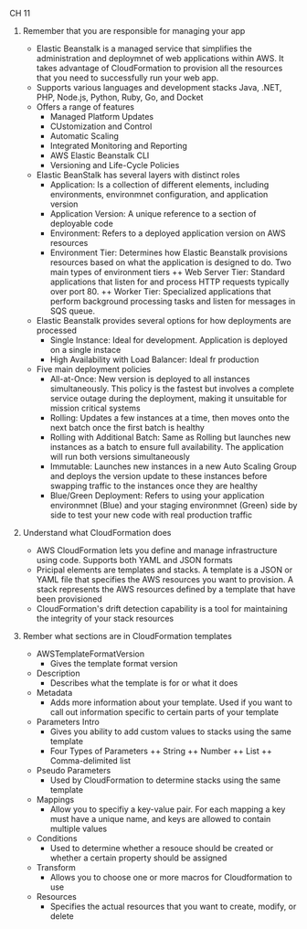 CH 11

1. Remember that you are responsible for managing your app
    - Elastic Beanstalk is a managed service that simplifies the administration and deploymnet of web applications within AWS.  It takes advantage of CloudFormation to provision all the resources that you need to successfully run your web app.
    - Supports various languages and development stacks Java, .NET, PHP, Node.js, Python, Ruby, Go, and Docket
    - Offers a range of features
        + Managed Platform Updates
        + CUstomization and Control
        + Automatic Scaling
        + Integrated Monitoring and Reporting
        + AWS Elastic Beanstalk CLI
        + Versioning and Life-Cycle Policies
    - Elastic BeanStalk has several layers with distinct roles
        + Application: Is a collection of different elements, including environments, environmnet configuration, and application version
        + Application Version: A unique reference to a section of deployable code
        + Environment: Refers to a deployed application version on AWS resources
        + Environment Tier: Determines how Elastic Beanstalk provisions resources based on what the application is designed to do.  Two main types of environment tiers
            ++ Web Server Tier: Standard applications that listen for and process HTTP requests typically over port 80.
            ++ Worker Tier: Specialized applications that perform background processing tasks and listen for messages in SQS queue.
    - Elastic Beanstalk provides several options for how deployments are processed
        + Single Instance:  Ideal for development. Application is deployed on a single instace
        + High Availability with Load Balancer:  Ideal fr production 
    - Five main deployment policies
        + All-at-Once:  New version is deployed to all instances simultaneously.  This policy is the fastest but involves a complete service outage during the deployment, making it unsuitable for mission critical systems
        + Rolling: Updates a few instances at a time, then moves onto the next batch once the first batch is healthy
        + Rolling with Additional Batch: Same as Rolling but launches new instances as a batch to ensure full availability.  The application will run both versions simultaneously
        + Immutable: Launches new instances in a new Auto Scaling Group and deploys the version update to these instances before swapping traffic to the instances once they are healthy
        + Blue/Green Deployment: Refers to using your application environmnet (Blue) and your staging environmnet (Green) side by side to test your new code with real production traffic

3. Understand what CloudFormation does
    - AWS CloudFormation lets you define and manage infrastructure using code.  Supports both YAML and JSON formats
    - Pricipal elements are templates and stacks.  A template is a JSON or YAML file that specifies the AWS resources you want to provision.  A stack represents the AWS resources defined by a template that have been provisioned 
    - CloudFormation's drift detection capability is a tool for maintaining the integrity of your stack resources

4. Rember what sections are in CloudFormation templates
    - AWSTemplateFormatVersion
        + Gives the template format version
    - Description
        + Describes what the template is for or what it does
    - Metadata
        + Adds more information about your template.  Used if you want to call out information specific to certain parts of your template
    - Parameters Intro
        + Gives you ability to add custom values to stacks using the same template
        + Four Types of Parameters
            ++ String
            ++ Number
            ++ List
            ++ Comma-delimited list
    - Pseudo Parameters
        + Used by CloudFormation to determine stacks using the same template
    - Mappings
        + Allow you to specifiy a key-value pair.  For each mapping a key must have a unique name, and keys are allowed to contain multiple values
    - Conditions
        + Used to determine whether a resouce should be created or whether a certain property should be assigned
    - Transform
        + Allows you to choose one or more macros for Cloudformation to use
    - Resources
        + Specifies the actual resources that you want to create, modify, or delete